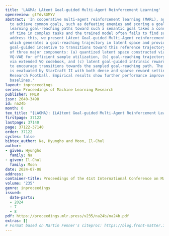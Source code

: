 ```yaml
---
title: 'LAGMA: LAtent Goal-guided Multi-Agent Reinforcement Learning'
openreview: gtYdvSGMYV
abstract: 'In cooperative multi-agent reinforcement learning (MARL), agents collaborate
  to achieve common goals, such as defeating enemies and scoring a goal. However,
  learning goal-reaching paths toward such a semantic goal takes a considerable amount
  of time in complex tasks and the trained model often fails to find such paths. To
  address this, we present LAtent Goal-guided Multi-Agent reinforcement learning (LAGMA),
  which generates a goal-reaching trajectory in latent space and provides a latent
  goal-guided incentive to transitions toward this reference trajectory. LAGMA consists
  of three major components: (a) quantized latent space constructed via a modified
  VQ-VAE for efficient sample utilization, (b) goal-reaching trajectory generation
  via extended VQ codebook, and (c) latent goal-guided intrinsic reward generation
  to encourage transitions towards the sampled goal-reaching path. The proposed method
  is evaluated by StarCraft II with both dense and sparse reward settings and Google
  Research Football. Empirical results show further performance improvement over state-of-the-art
  baselines.'
layout: inproceedings
series: Proceedings of Machine Learning Research
publisher: PMLR
issn: 2640-3498
id: na24b
month: 0
tex_title: "{LAGMA}: {LA}tent Goal-guided Multi-Agent Reinforcement Learning"
firstpage: 37122
lastpage: 37140
page: 37122-37140
order: 37122
cycles: false
bibtex_author: Na, Hyungho and Moon, Il-Chul
author:
- given: Hyungho
  family: Na
- given: Il-Chul
  family: Moon
date: 2024-07-08
address:
container-title: Proceedings of the 41st International Conference on Machine Learning
volume: '235'
genre: inproceedings
issued:
  date-parts:
  - 2024
  - 7
  - 8
pdf: https://proceedings.mlr.press/v235/na24b/na24b.pdf
extras: []
# Format based on Martin Fenner's citeproc: https://blog.front-matter.io/posts/citeproc-yaml-for-bibliographies/
---
```

